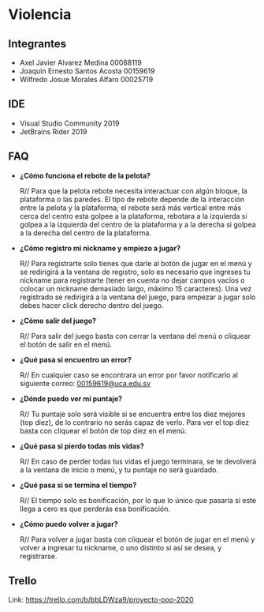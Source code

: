 # Violencia
## Integrantes
* Axel Javier Alvarez Medina 00088119
* Joaquin Ernesto Santos Acosta	00159619
* Wilfredo Josue Morales Alfaro	00025719
## IDE
* Visual Studio Community 2019
* JetBrains Rider 2019
## FAQ
* **¿Cómo funciona el rebote de la pelota?**

  R// Para que la pelota rebote necesita interactuar con algún bloque, la plataforma o las paredes. El tipo de rebote depende de la interacción entre la pelota y la plataforma; el rebote será más vertical entre más cerca del centro esta golpee a la plataforma, rebotara a la izquierda si golpea a la izquierda del centro de la plataforma y a la derecha si golpea a la derecha del centro de la plataforma.

* **¿Cómo registro mi nickname y empiezo a jugar?**

  R// Para registrarte solo tienes que darle al botón de jugar en el menú y se redirigirá a la ventana de registro, solo es necesario que ingreses tu nickname para registrarte (tener en cuenta no dejar campos vacíos o colocar un nickname demasiado largo, máximo 15 caracteres). Una vez registrado se redirigirá a la ventana del juego, para empezar a jugar solo debes hacer click derecho dentro del juego.

* **¿Cómo salir del juego?**

  R// Para salir del juego basta con cerrar la ventana del menú o cliquear el botón de salir en el menú.

* **¿Qué pasa si encuentro un error?**

  R// En cualquier caso se encontrara un error por favor notificarlo al siguiente correo: 00159619@uca.edu.sv

* **¿Dónde puedo ver mi puntaje?**

  R// Tu puntaje solo será visible si se encuentra entre los diez mejores (top diez), de lo contrario no serás capaz de verlo. Para ver el top diez basta con cliquear el botón de top diez en el menú.

* **¿Qué pasa si pierdo todas mis vidas?**

  R// En caso de perder todas tus vidas el juego terminara, se te devolverá a la ventana de inicio o menú, y tu puntaje no será guardado.

* **¿Qué pasa si se termina el tiempo?**

  R// El tiempo solo es bonificación, por lo que lo único que pasaría si este llega a cero es que perderás esa bonificación.

* **¿Cómo puedo volver a jugar?**

  R// Para volver a jugar basta con cliquear el botón de jugar en el menú y volver a ingresar tu nickname, o uno distinto si así se desea,  y registrarse.

## Trello
Link: https://trello.com/b/bbLDWza9/proyecto-poo-2020
